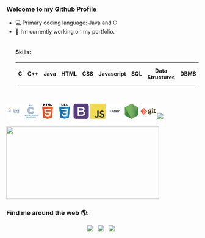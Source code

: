 ### <h3>Welcome to my Github Profile</h3>

<ul list-style-type="none">
  <li>💻 Primary coding language: Java and C </li>
  <li>🔭 I’m currently working on my portfolio.</li>
  <br>
  <l1> <h4>Skills:</h4> <table border="0">
    <tr>
      <th>C</th>
      <th>C++</th>
      <th>Java</th>
      <th>HTML</th>
      <th>CSS</th>
      <th>Javascript</th>
      <th>SQL</th>
      <th>Data Structures</th>
      <th>DBMS</th>
      <th>OPPs</th>
      <th>Google Cloud Platform</th>
    </tr>
    </table>
    </l1>
  </ul>
<br>
<br>
 <code><img height="40" src="https://raw.githubusercontent.com/github/explore/80688e429a7d4ef2fca1e82350fe8e3517d3494d/topics/java/java.png"></code>
  <code><img height="40" src="https://raw.githubusercontent.com/github/explore/80688e429a7d4ef2fca1e82350fe8e3517d3494d/topics/c/c.png"></code>
    <code><img height="40" src="https://raw.githubusercontent.com/github/explore/80688e429a7d4ef2fca1e82350fe8e3517d3494d/topics/html/html.png"></code>
    <code><img height="40" src="https://raw.githubusercontent.com/github/explore/80688e429a7d4ef2fca1e82350fe8e3517d3494d/topics/css/css.png"></code>
    <code><img height="40" src="https://raw.githubusercontent.com/github/explore/80688e429a7d4ef2fca1e82350fe8e3517d3494d/topics/bootstrap/bootstrap.png"></code>
    <code><img height="40" src="https://raw.githubusercontent.com/github/explore/80688e429a7d4ef2fca1e82350fe8e3517d3494d/topics/javascript/javascript.png"></code>
    <code><img height="40" src="https://raw.githubusercontent.com/github/explore/80688e429a7d4ef2fca1e82350fe8e3517d3494d/topics/jquery/jquery.png"></code>
    <code><img height="40" src="https://raw.githubusercontent.com/github/explore/80688e429a7d4ef2fca1e82350fe8e3517d3494d/topics/nodejs/nodejs.png"></code>
    <code><img height="40" src="https://raw.githubusercontent.com/github/explore/80688e429a7d4ef2fca1e82350fe8e3517d3494d/topics/git/git.png"></code>
    <code><img height="40" src="https://cdn.worldvectorlogo.com/logos/oracle-2.svg"></code>
    <br><br>
    
 <div><img src = "https://github-readme-stats.vercel.app/api/top-langs/?username=RaktiSingal&langs_count=10&layout=compact&title_color=63cda9" width="400px" height="190px" />
  
  </div>
<h3> Find me around the web 🌎:</h3>
<center>
<a href="https://www.linkedin.com/in/rakti-singal" target="_blank"><img height="30" src="https://img.shields.io/badge/linkedin-blue.svg?&style=for-the-badge&logo=linkedin&logoColor=white" /></a> &nbsp;
<a href="mailto:raktisingal83@gmail.com" style="text-decoration:none"><img height="30" src = "https://img.shields.io/badge/gmail-c14438?&style=for-the-badge&logo=gmail&logoColor=white"></a> &nbsp;
<a href="https://www.facebook.com/SingalRakti" target="_blank"><img height="30" src = "https://img.shields.io/badge/Facebook-036be4.svg?&style=for-the-badge&logo=facebook&logoColor=white"></a> &nbsp;


  </center>
  
